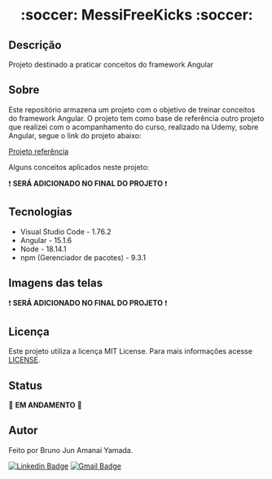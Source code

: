 <h1 align="center"> :soccer: MessiFreeKicks :soccer: </h1>

## Descrição

Projeto destinado a praticar conceitos do framework Angular

## Sobre

Este repositório armazena um projeto com o objetivo de treinar conceitos do framework Angular. O projeto tem como base de referência outro projeto que realizei com o acompanhamento do curso, realizado na Udemy, sobre Angular, segue o link do projeto abaixo:

<a href="https://github.com/BrunoJun/projetos-angular-udemy/tree/main/Projetos/pokedex">Projeto referência</a>

Alguns conceitos aplicados neste projeto:

:exclamation: **SERÁ ADICIONADO NO FINAL DO PROJETO** :exclamation:

## Tecnologias

* Visual Studio Code - 1.76.2
* Angular - 15.1.6
* Node - 18.14.1
* npm (Gerenciador de pacotes) - 9.3.1

## Imagens das telas

:exclamation: **SERÁ ADICIONADO NO FINAL DO PROJETO** :exclamation:

## Licença

Este projeto utiliza a licença MIT License. Para mais informações acesse <a href="https://github.com/BrunoJun/projeto-angular-messiFreeKicks/blob/main/LICENSE">LICENSE</a>.

## Status

:construction_worker: **EM ANDAMENTO** :construction_worker:

## Autor

Feito por Bruno Jun Amanai Yamada.

[![Linkedin Badge](https://img.shields.io/badge/-BrunoJun-blue?style=flat-square&logo=Linkedin&logoColor=white&link=https://www.linkedin.com/in/brunojun//)](https://www.linkedin.com/in/brunojun/) [![Gmail Badge](https://img.shields.io/badge/-brunojun7@gmail.com-c14438?style=flat-square&logo=Gmail&logoColor=white&link=mailto:brunojun7@gmail.com)](mailto:brunojun7@gmail.com)


